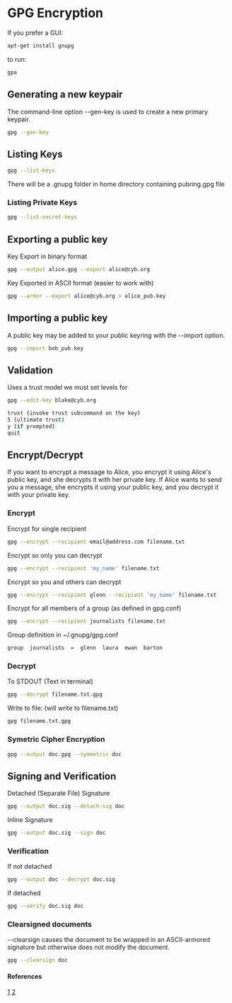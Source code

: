 # GPG Encryption

If you prefer a GUI:

```bash
apt-get install gnupg
```

to run:

```bash
gpa
```


## Generating a new keypair
The command-line option --gen-key is used to create a new primary keypair.

```bash
gpg --gen-key
```

## Listing Keys
```bash
gpg --list-keys
```
There will be a .gnupg folder in home directory containing pubring.gpg file

### Listing Private Keys
```bash
gpg --list-secret-keys
```

## Exporting a public key

Key Export in binary format
```bash
gpg --output alice.gpg --export alice@cyb.org
```

Key Exported in ASCII format (easier to work with)
```bash
gpg --armor --export alice@cyb.org > alice_pub.key
```

## Importing a public key
A public key may be added to your public keyring with the --import option.

```bash
gpg --import bob_pub.key
```

## Validation

Uses a trust model we must set levels for

```bash
gpg --edit-key blake@cyb.org

trust (invoke trust subcommand on the key)
5 (ultimate trust)
y (if prompted)
quit
```

## Encrypt/Decrypt
If you want to encrypt a message to Alice, you encrypt it using Alice's public key, and she decrypts it with her private key. 
If Alice wants to send you a message, she encrypts it using your public key, and you decrypt it with your private key.

### Encrypt

Encrypt for single recipient
```bash
gpg --encrypt --recipient email@address.com filename.txt
```

Encrypt so only you can decrypt
```bash
gpg --encrypt --recipient 'my_name' filename.txt
```

Encrypt so you and others can decrypt
```bash
gpg --encrypt --recipient glenn --recipient 'my_name' filename.txt
```

Encrypt for all members of a group (as defined in gpg.conf)
```bash
gpg --encrypt --recipient journalists filename.txt
```
Group definition in ~/.gnupg/gpg.conf
```bash
group  journalists  =  glenn  laura  ewan  barton
```

### Decrypt

To STDOUT (Text in terminal)
```bash
gpg --decrypt filename.txt.gpg
```

Write to file: (will write to filename.txt)
```bash
gpg filename.txt.gpg
```

### Symetric Cipher Encryption

```bash
gpg --output doc.gpg --symmetric doc
```

## Signing and Verification

Detached (Separate File) Signature
```bash
gpg --output doc.sig --detach-sig doc
```
Inline Signature
```bash
gpg --output doc.sig --sign doc
```

### Verification
If not detached
```bash
gpg --output doc --decrypt doc.sig
```
If detached
```bash
gpg --verify doc.sig doc
```

### Clearsigned documents
--clearsign causes the document to be wrapped in an ASCII-armored signature but otherwise does not modify the document.
```bash
gpg --clearsign doc
```


#### References
[1](https://www.gnupg.org/gph/en/manual/x110.html)
[2](http://blog.ghostinthemachines.com/2015/03/01/how-to-use-gpg-command-line/)